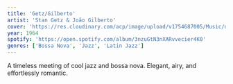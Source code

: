 ```yaml
---
title: 'Getz/Gilberto'
artist: 'Stan Getz & João Gilberto'
cover: 'https://res.cloudinary.com/acp/image/upload/v1754687005/Music/ddc05170-2289-4d7d-9315-791de9907463.png'
year: 1964
spotify: 'https://open.spotify.com/album/3nzuGtN3nXARvvecier4K0'
genres: ['Bossa Nova', 'Jazz', 'Latin Jazz']
---
```


A timeless meeting of cool jazz and bossa nova. Elegant, airy, and effortlessly romantic.
